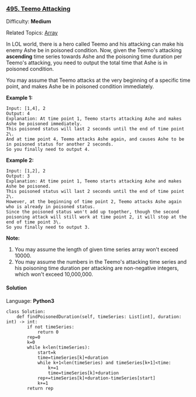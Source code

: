 ### [495\. Teemo Attacking](https://leetcode.com/problems/teemo-attacking/)

Difficulty: **Medium**  

Related Topics: [Array](https://leetcode.com/tag/array/)


In LOL world, there is a hero called Teemo and his attacking can make his enemy Ashe be in poisoned condition. Now, given the Teemo's attacking **ascending** time series towards Ashe and the poisoning time duration per Teemo's attacking, you need to output the total time that Ashe is in poisoned condition.

You may assume that Teemo attacks at the very beginning of a specific time point, and makes Ashe be in poisoned condition immediately.

**Example 1:**

```
Input: [1,4], 2
Output: 4
Explanation: At time point 1, Teemo starts attacking Ashe and makes Ashe be poisoned immediately. 
This poisoned status will last 2 seconds until the end of time point 2\. 
And at time point 4, Teemo attacks Ashe again, and causes Ashe to be in poisoned status for another 2 seconds. 
So you finally need to output 4.
```

**Example 2:**

```
Input: [1,2], 2
Output: 3
Explanation: At time point 1, Teemo starts attacking Ashe and makes Ashe be poisoned. 
This poisoned status will last 2 seconds until the end of time point 2\. 
However, at the beginning of time point 2, Teemo attacks Ashe again who is already in poisoned status. 
Since the poisoned status won't add up together, though the second poisoning attack will still work at time point 2, it will stop at the end of time point 3\. 
So you finally need to output 3.
```

**Note:**

1.  You may assume the length of given time series array won't exceed 10000.
2.  You may assume the numbers in the Teemo's attacking time series and his poisoning time duration per attacking are non-negative integers, which won't exceed 10,000,000.


#### Solution

Language: **Python3**

```python3
class Solution:
    def findPoisonedDuration(self, timeSeries: List[int], duration: int) -> int:
        if not timeSeries:
            return 0
        rep=0
        k=0
        while k<len(timeSeries):
            start=k
            time=timeSeries[k]+duration
            while k+1<len(timeSeries) and timeSeries[k+1]<time:
                k+=1
                time=timeSeries[k]+duration
            rep+=timeSeries[k]+duration-timeSeries[start]
            k+=1
        return rep
```